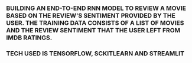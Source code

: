 ### BUILDING AN END-TO-END RNN MODEL TO REVIEW A MOVIE BASED ON THE REVIEW'S SENTIMENT PROVIDED BY THE USER. THE TRAINING DATA CONSISTS OF A LIST OF MOVIES AND THE REVIEW SENTIMENT THAT THE USER LEFT FROM IMDB RATINGS.
### TECH USED IS TENSORFLOW, SCKITLEARN AND STREAMLIT 
